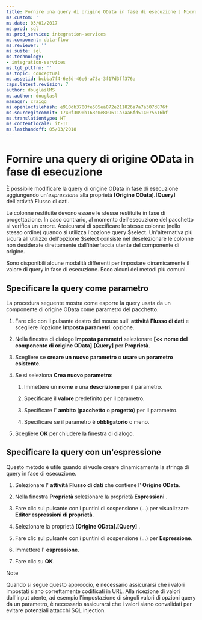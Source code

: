 ```yaml
---
title: Fornire una query di origine OData in fase di esecuzione | Microsoft Docs
ms.custom: ''
ms.date: 03/01/2017
ms.prod: sql
ms.prod_service: integration-services
ms.component: data-flow
ms.reviewer: ''
ms.suite: sql
ms.technology:
- integration-services
ms.tgt_pltfrm: ''
ms.topic: conceptual
ms.assetid: bcbba7f4-6e5d-46e6-a73a-3f17d3ff376a
caps.latest.revision: 7
author: douglaslMS
ms.author: douglasl
manager: craigg
ms.openlocfilehash: e910db3700fe505ea072e211826a7a7a307d876f
ms.sourcegitcommit: 1740f3090b168c0e809611a7aa6fd514075616bf
ms.translationtype: HT
ms.contentlocale: it-IT
ms.lasthandoff: 05/03/2018
---
```

# <a name="provide-an-odata-source-query-at-runtime"></a>Fornire una query di origine OData in fase di esecuzione
 È possibile modificare la query di origine OData in fase di esecuzione aggiungendo un'*espressione* alla proprietà **[Origine OData].[Query]** dell'attività Flusso di dati.  
  
 Le colonne restituite devono essere le stesse restituite in fase di progettazione. In caso contrario, al momento dell'esecuzione del pacchetto si verifica un errore. Assicurarsi di specificare le stesse colonne (nello stesso ordine) quando si utilizza l'opzione query $select. Un'alternativa più sicura all'utilizzo dell'opzione $select consiste nel deselezionare le colonne non desiderate direttamente dall'interfaccia utente del componente di origine.  
  
 Sono disponibili alcune modalità differenti per impostare dinamicamente il valore di query in fase di esecuzione. Ecco alcuni dei metodi più comuni.  
  
## <a name="provide-the-query-as-a-parameter"></a>Specificare la query come parametro  
 La procedura seguente mostra come esporre la query usata da un componente di origine OData come parametro del pacchetto.  
  
1.  Fare clic con il pulsante destro del mouse sull' **attività Flusso di dati** e scegliere l’opzione **Imposta parametri**. opzione.  
  
2.  Nella finestra di dialogo **Imposta parametri** selezionare **[\<< nome del componente di origine OData].[Query]** per **Proprietà**.  
  
3.  Scegliere se **creare un nuovo parametro** o **usare un parametro esistente**.  
  
4.  Se si seleziona **Crea nuovo parametro**:  
  
    1.  Immettere un **nome** e una **descrizione** per il parametro.  
  
    2.  Specificare il **valore** predefinito per il parametro.  
  
    3.  Specificare l' **ambito** (**pacchetto** o **progetto**) per il parametro.  
  
    4.  Specificare se il parametro è **obbligatorio** o meno.  
  
5.  Scegliere **OK** per chiudere la finestra di dialogo.  
  
## <a name="provide-the-query-with-an-expression"></a>Specificare la query con un'espressione
 Questo metodo è utile quando si vuole creare dinamicamente la stringa di query in fase di esecuzione.
  
1.  Selezionare l' **attività Flusso di dati** che contiene l' **Origine OData**.  
  
2.  Nella finestra **Proprietà** selezionare la proprietà **Espressioni** .  
  
3.  Fare clic sul pulsante con i puntini di sospensione (...) per visualizzare **Editor espressioni di proprietà**.  
  
4.  Selezionare la proprietà **[Origine OData].[Query]** .  
  
5.  Fare clic sul pulsante con i puntini di sospensione (...) per **Espressione**.  
  
6.  Immettere l' **espressione**.  
  
7.  Fare clic su **OK**.  
  
> [!NOTE]  
> Quando si segue questo approccio, è necessario assicurarsi che i valori impostati siano correttamente codificati in URL. Alla ricezione di valori dall'input utente, ad esempio l'impostazione di singoli valori di opzioni query da un parametro, è necessario assicurarsi che i valori siano convalidati per evitare potenziali attacchi SQL injection.  
  
  
